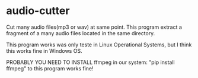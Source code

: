 # audio-cutter
Cut many audio files(mp3 or wav) at same point.
This program extract a fragment of a many audio files located in the same directory.
 
This program works was only teste in Linux Operational Systems, but I think this works fine in Windows OS.
 
PROBABLY YOU NEED TO INSTALL ffmpeg in our system: "pip install ffmpeg" to this program works fine!
